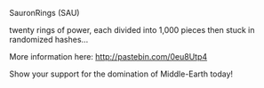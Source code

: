SauronRings (SAU)

twenty rings of power, each divided into 1,000 pieces then stuck in randomized hashes...

More information here: http://pastebin.com/0eu8Utp4

Show your support for the domination of Middle-Earth today!

